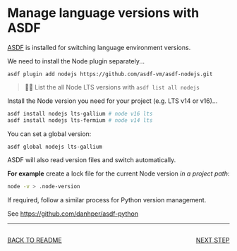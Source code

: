 # Manage language versions with ASDF

[ASDF](http://asdf-vm.com/) is installed for switching language environment versions.

We need to install the Node plugin separately...

```
asdf plugin add nodejs https://github.com/asdf-vm/asdf-nodejs.git
```

> 👨‍💻 List the all Node LTS versions with `asdf list all nodejs`

Install the Node version you need for your project (e.g. LTS v14 or v16)...

```sh
asdf install nodejs lts-gallium # node v16 lts
asdf install nodejs lts-fermium # node v14 lts
```

You can set a global version:

```
asdf global nodejs lts-gallium
```

ASDF will also read version files and switch automatically.

**For example** create a lock file for the current Node version *in a project path*:

```sh
node -v > .node-version
```

If required, follow a similar process for Python version management.

See https://github.com/danhper/asdf-python

---

<div style="float:left">

  [BACK TO README](../README.md#Setup)
  
</div>

<div style="float:right">

  [NEXT STEP](./SECRETS.md)

</div>
